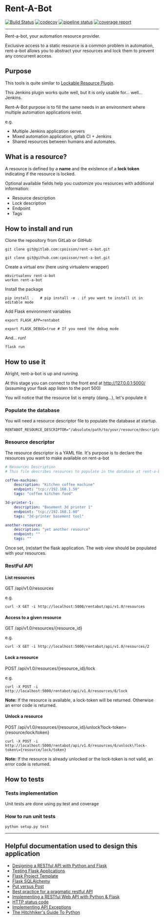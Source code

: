 # Rent-A-Bot

[![Build Status](https://travis-ci.org/cpoisson/rent-a-bot.svg?branch=master)](https://travis-ci.org/cpoisson/rent-a-bot)
[![codecov](https://codecov.io/gh/cpoisson/rent-a-bot/branch/master/graph/badge.svg)](https://codecov.io/gh/cpoisson/rent-a-bot)
[![pipeline status](https://gitlab.com/cpoisson/rent-a-bot/badges/master/pipeline.svg)](https://gitlab.com/cpoisson/rent-a-bot/commits/master)
[![coverage report](https://gitlab.com/cpoisson/rent-a-bot/badges/master/coverage.svg)](https://gitlab.com/cpoisson/rent-a-bot/commits/master)

---

Rent-a-bot, your automation resource provider.

Exclusive access to a static resource is a common problem in automation, rent-a-bot allows you to abstract your resources 
and lock them to prevent any concurrent access.


## Purpose

This tools is quite similar to [Lockable Resource Plugin](https://wiki.jenkins.io/display/JENKINS/Lockable+Resources+Plugin).

This Jenkins plugin works quite well, but it is only usable for... well... Jenkins.

Rent-A-Bot purpose is to fill the same needs in an environment where multiple automation applications exist.

e.g.
- Multiple Jenkins application servers
- Mixed automation application, gitlab CI + Jenkins
- Shared resources between humans and automates.


## What is a resource? 

A resource is defined by a **name** and the existence of a **lock token** indicating if the resource is locked.

Optional available fields help you customize you resources with additional information:

- Resource description
- Lock description
- Endpoint
- Tags


## How to install and run

Clone the repository from GitLab or GitHub

```commandline
git clone git@gitlab.com:cpoisson/rent-a-bot.git
```

```commandline
git clone git@github.com:cpoisson/rent-a-bot.git
```

Create a virtual env (here using virtualenv wrapper)

```commandline
mkvirtualenv rent-a-bot
workon rent-a-bot
```

Install the package

```commandline
pip install .   # pip install -e . if you want to install it in editable mode
```

Add Flask environment variables

```commandline
export FLASK_APP=rentabot

export FLASK_DEBUG=true # If you need the debug mode
```

And... run!


```commandline
flask run
```

## How to use it

Alright, rent-a-bot is up and running.

At this stage you can connect to the front end at http://127.0.0.1:5000/ (assuming your flask app listen to the port 500)

You will notice that the resource list is empty (dang...), let's populate it 

### Populate the database

You will need a resource descriptor file to populate the database at startup.

```commandline
RENTABOT_RESOURCE_DESCRIPTOR="/absolute/path/to/your/resource/descriptor.yml"
```

### Resource descriptor

The resource descriptor is a YAML file. It's purpose is to declare the resources you want to make available on rent-a-bot

```yaml
# Resources Description
# This file describes resources to populate in the database at rent-a-bot startup

coffee-machine:
    description: "Kitchen coffee machine"
    endpoint: "tcp://192.168.1.50"
    tags: "coffee kitchen food"

3d-printer-1:
    description: "Basement 3d printer 1"
    endpoint: "tcp://192.168.1.60"
    tags: "3d-printer basement tool"

another-resource:
    description: "yet another resource"
    endpoint: ""
    tags: ""
```

Once set, (re)start the flask application. The web view should be populated with your resources.

### RestFul API

#### List resources 
GET /api/v1.0/resources

e.g.
```commandline
curl -X GET -i http://localhost:5000/rentabot/api/v1.0/resources
```

#### Access to a given resource 
GET /api/v1.0/resources/{resource_id}

e.g.
```commandline
curl -X GET -i http://localhost:5000/rentabot/api/v1.0/resources/2
```

#### Lock a resource
POST /api/v1.0/resources/{resource_id}/lock

e.g.
```commandline
curl -X POST -i http://localhost:5000/rentabot/api/v1.0/resources/6/lock
```
**Note:** If the resource is available, a lock-token will be returned. Otherwise an error code is returned.


#### Unlock a resource
POST /api/v1.0/resources/{resource_id}/unlock?lock-token={resource/lock/token}

```commandline
curl -X POST -i http://localhost:5000/rentabot/api/v1.0/resources/6/unlock\?lock-token\={resource/lock/token}
```

**Note:** If the resource is already unlocked or the lock-token is not valid, an error code is returned.
    

## How to tests

### Tests implementation

Unit tests are done using py.test and coverage

### How to run unit tests

```commandline
python setup.py test
```

---

## Helpful documentation used to design this application

- [Designing a RESTful API with Python and Flask](https://blog.miguelgrinberg.com/post/designing-a-restful-api-with-python-and-flask)
- [Testing Flask Applications](http://flask.pocoo.org/docs/0.12/testing/#testing)
- [Flask Project Template](https://github.com/xen/flask-project-template)
- [Flask SQLAlchemy](http://flask-sqlalchemy.pocoo.org/2.1/quickstart/)
- [Put versus Post](https://knpuniversity.com/screencast/rest/put-versus-post)
- [Best practice for a pragmatic restful API](http://www.vinaysahni.com/best-practices-for-a-pragmatic-restful-api#ssl)
- [Implementing a RESTful Web API with Python & Flask](http://blog.luisrei.com/articles/flaskrest.html)
- [HTTP status code](https://restpatterns.mindtouch.us/HTTP_Status_Codes)
- [Implementing API Exceptions](http://flask.pocoo.org/docs/0.12/patterns/apierrors/)
- [The Hitchhiker's Guide To Python](http://docs.python-guide.org/en/latest/)